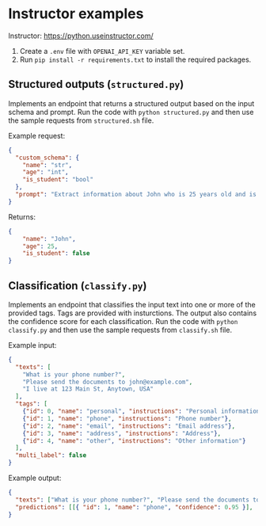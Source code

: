 # Instructor examples

Instructor: https://python.useinstructor.com/

1. Create a `.env` file with `OPENAI_API_KEY` variable set.
2. Run `pip install -r requirements.txt` to install the required packages.

## Structured outputs (`structured.py`)

Implements an endpoint that returns a structured output based on the input schema and prompt. Run the code with `python structured.py` and then use the sample requests from `structured.sh` file.

Example request:

```json
{
  "custom_schema": {
    "name": "str",
    "age": "int",
    "is_student": "bool"
  },
  "prompt": "Extract information about John who is 25 years old and is not a student."
}
```

Returns:

```json
{
    "name": "John",
    "age": 25,
    "is_student": false
}
```

## Classification (`classify.py`)

Implements an endpoint that classifies the input text into one or more of the provided tags. Tags are provided with insturctions. The output also contains the confidence score for each classification. Run the code with `python classify.py` and then use the sample requests from `classify.sh` file.

Example input:

```json
{
  "texts": [
    "What is your phone number?",
    "Please send the documents to john@example.com",
    "I live at 123 Main St, Anytown, USA"
  ],
  "tags": [
    {"id": 0, "name": "personal", "instructions": "Personal information"},
    {"id": 1, "name": "phone", "instructions": "Phone number"},
    {"id": 2, "name": "email", "instructions": "Email address"},
    {"id": 3, "name": "address", "instructions": "Address"},
    {"id": 4, "name": "other", "instructions": "Other information"}
  ],
  "multi_label": false
}
```

Example output:

```json
{
  "texts": ["What is your phone number?", "Please send the documents to john@example.com", "I live at 123 Main St, Anytown, USA"],
  "predictions": [[{ "id": 1, "name": "phone", "confidence": 0.95 }], [{ "id": 2, "name": "email", "confidence": 0.98 }], [{ "id": 3, "name": "address", "confidence": 0.95 }]]
}
```
